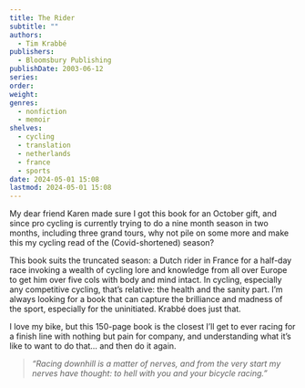 ```yaml
---
title: The Rider
subtitle: ""
authors:
  - Tim Krabbé
publishers:
  - Bloomsbury Publishing
publishDate: 2003-06-12
series: 
order: 
weight: 
genres:
  - nonfiction
  - memoir
shelves:
  - cycling
  - translation
  - netherlands
  - france
  - sports
date: 2024-05-01 15:08
lastmod: 2024-05-01 15:08
---
```

My dear friend Karen made sure I got this book for an October gift, and since pro cycling is currently trying to do a nine month season in two months, including three grand tours, why not pile on some more and make this my cycling read of the (Covid-shortened) season?

This book suits the truncated season: a Dutch rider in France for a half-day race invoking a wealth of cycling lore and knowledge from all over Europe to get him over five cols with body and mind intact. In cycling, especially any competitive cycling, that’s relative: the health and the sanity part. I’m always looking for a book that can capture the brilliance and madness of the sport, especially for the uninitiated. Krabbé does just that.

I love my bike, but this 150-page book is the closest I’ll get to ever racing for a finish line with nothing but pain for company, and understanding what it’s like to want to do that… and then do it again.

> _“Racing downhill is a matter of nerves, and from the very start my nerves have thought: to hell with you and your bicycle racing.”_